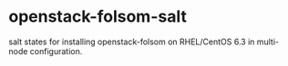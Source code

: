 openstack-folsom-salt
=====================

salt states for installing openstack-folsom on RHEL/CentOS 6.3 in multi-node configuration.